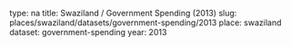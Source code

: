 type: na
title: Swaziland / Government Spending (2013)
slug: places/swaziland/datasets/government-spending/2013
place: swaziland
dataset: government-spending
year: 2013
